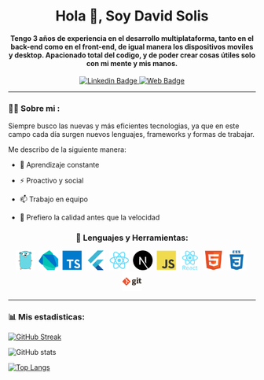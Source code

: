 <div id="header" align="center">
    <h1 align="center">Hola 👋, Soy David Solis</h1>
    <h4 align="center">Tengo 3 años de experiencia en el desarrollo multiplataforma, tanto en el back-end como en el front-end, de igual manera los dispositivos moviles y desktop. Apacionado total del codigo, y de poder crear cosas útiles solo con mi mente y mis manos.</h4>
</div>


<div id="badges" align="center">
    <a href="https://www.linkedin.com/in/davidsolisdev" target="_blank">
        <img src="https://cdn-icons-png.flaticon.com/128/3536/3536505.png"
            alt="Linkedin Badge" />
    </a>
    <a href="https://davidsolis.dev" target="_blank">
        <img src="https://cdn-icons-png.flaticon.com/128/1006/1006771.png"
            alt="Web Badge" />
    </a>
</div>

---

### 👨‍💻 Sobre mi :

Siempre busco las nuevas y más eficientes tecnologias, ya que en este campo cada día surgen nuevos lenguajes, frameworks y formas de trabajar.

Me describo de la siguiente manera:

- 📝 Aprendizaje constante

- ⚡ Proactivo y social

- 📫 Trabajo en equipo

- 🌱 Prefiero la calidad antes que la velocidad


<div align="center">
    <h3>🔨 Lenguajes y Herramientas:</h3>
    <div>
        <img src="https://github.com/devicons/devicon/blob/master/icons/go/go-original.svg" title="JavaScript" alt="JavaScript" width="40" height="40"/>&nbsp;
        <img src="https://github.com/devicons/devicon/blob/master/icons/dart/dart-original.svg" title="JavaScript" alt="JavaScript" width="40" height="40"/>&nbsp;
        <img src="https://github.com/devicons/devicon/blob/master/icons/typescript/typescript-original.svg" title="JavaScript" alt="JavaScript" width="40" height="40"/>&nbsp;
        <img src="https://github.com/devicons/devicon/blob/master/icons/flutter/flutter-original.svg" title="JavaScript" alt="JavaScript" width="40" height="40"/>&nbsp;
        <img src="https://github.com/devicons/devicon/blob/master/icons/react/react-original.svg" title="JavaScript" alt="JavaScript" width="40" height="40"/>&nbsp;
        <img src="https://github.com/devicons/devicon/blob/master/icons/nextjs/nextjs-original.svg" title="JavaScript" alt="JavaScript" width="40" height="40"/>&nbsp;
    <img src="https://github.com/devicons/devicon/blob/master/icons/javascript/javascript-original.svg" title="JavaScript" alt="JavaScript" width="40" height="40"/>&nbsp;
    <img src="https://github.com/devicons/devicon/blob/master/icons/react/react-original-wordmark.svg" title="React" alt="React" width="40" height="40"/>&nbsp;
        <img src="https://github.com/devicons/devicon/blob/master/icons/html5/html5-original.svg" title="HTML5" alt="HTML" width="40" height="40"/>&nbsp;
        <img src="https://github.com/devicons/devicon/blob/master/icons/css3/css3-plain-wordmark.svg"  title="CSS3" alt="CSS" width="40" height="40"/>&nbsp;
        <img src="https://github.com/devicons/devicon/blob/master/icons/git/git-original-wordmark.svg" title="Git" **alt="Git" width="40" height="40"/>
      </div>
</div>

---

### 📊 Mis estadisticas:

[![GitHub Streak](http://github-readme-streak-stats.herokuapp.com?user=davidsolisdev&theme=onedark)](https://git.io/streak-stats)

![GitHub stats](https://github-readme-stats.vercel.app/api?username=davidsolisdev&show_icons=true&theme=radical)

[![Top Langs](https://github-readme-stats.vercel.app/api/top-langs/?username=davidsolisdev&theme=tokyonight)](https://github.com/anuraghazra/github-readme-stats)
